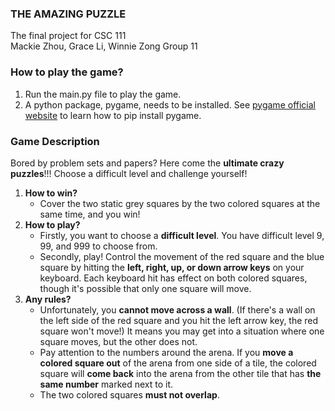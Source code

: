 ### THE AMAZING PUZZLE
The final project for CSC 111  
Mackie Zhou, Grace Li, Winnie Zong
Group 11

### How to play the game?
1. Run the main.py file to play the game.
1. A python package, pygame, needs to be installed. See [pygame official website](https://www.pygame.org/wiki/GettingStarted#Pygame%20Installation) to learn how to pip install pygame.

### Game Description
Bored by problem sets and papers? Here come the **ultimate crazy puzzles**!!! Choose a difficult level and challenge yourself!
1. **How to win?**
    - Cover the two static grey squares by the two colored squares at the same time, and you win!
1. **How to play?**
    - Firstly, you want to choose a **difficult level**. You have difficult level 9, 99, and 999 to choose from.
    - Secondly, play! Control the movement of the red square and the blue square by hitting the **left, right, up, or down arrow keys** on your keyboard. Each keyboard hit has effect on both colored squares, though it's possible that only one square will move.
1. **Any rules?**
    - Unfortunately, you **cannot move across a wall**. (If there's a wall on the left side of the red square and you hit the left arrow key, the red square won't move!) It means you may get into a situation where one square moves, but the other does not.
    - Pay attention to the numbers around the arena. If you **move a colored square out** of the arena from one side of a tile, the colored square will **come back** into the arena from the other tile that has **the same number** marked next to it.
    - The two colored squares **must not overlap**.
